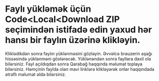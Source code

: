 # Faylı yükləmək üçün Code<Local<Download ZIP seçimindən istifadə edin yaxud hər hansı bir faylın üzərinə klikləyin.
Kliklədikdən sonra faylın yüklənməsini gözləyin. Əvvəlcə brauzerin aşağı hissəsində yüklənməni göstərəcək. Yüklənəndən sonra fayllara daxil ola bilərsiniz. Fayl açıldıqdan sonra Qarabağ haqqında məlumat toplaya bilərsiniz.
Həmçinin faylda olan mavi linklərə klikləyərək onlar haqqındada ətraflı məlumat əldə bilərsiniz.

